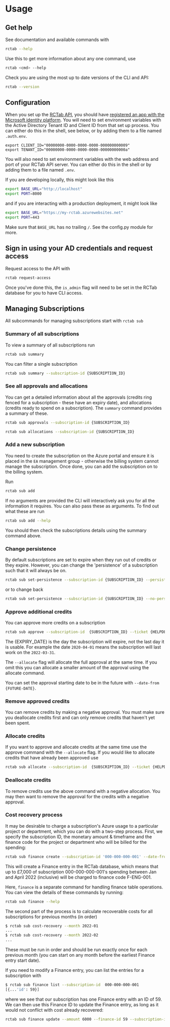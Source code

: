 # Usage

## Get help

See documentation and available commands with

```bash
rctab --help
```

Use this to get more information about any one command, use

```bash
rctab <cmd> --help
```

Check you are using the most up to date versions of the CLI and API:

```bash
rctab --version
```

## Configuration

When you set up the [RCTab API](https://github.com/alan-turing-institute/rctab-api), you should have [registered an app with the Microsoft identity platform](https://learn.microsoft.com/en-us/azure/active-directory/develop/quickstart-register-app).
You will need to set environment variables with the Active Directory Tenant ID and Client ID from that set up process.
You can either do this in the shell, see below, or by adding them to a file named `.auth.env`.

```shell
export CLIENT_ID="00000000-0000-0000-0000-000000000009"
export TENANT_ID="00000000-0000-0000-0000-00000000000a"
```

You will also need to set environment variables with the web address and port of your RCTab API server.
You can either do this in the shell or by adding them to a file named `.env`.

If you are developing locally, this might look like this

```bash
export BASE_URL="http://localhost"
export PORT=8000
```

and if you are interacting with a production deployment, it might look like

```bash
export BASE_URL="https://my-rctab.azurewebsites.net"
export PORT=443
```

Make sure that `BASE_URL` has no trailing `/`.
See the config.py module for more.

## Sign in using your AD credentials and request access

Request access to the API with

```bash
rctab request-access
```

Once you've done this, the `is_admin` flag will need to be set in the RCTab database for you to have CLI access.

## Managing Subscriptions

All subcommands for managing subscriptions start with `rctab sub`

### Summary of all subscriptions

To view a summary of all subscriptions run

```bash
rctab sub summary
```

You can filter a single subscription

```bash
rctab sub summary --subscription-id {SUBSCRIPTION_ID}
```

### See all approvals and allocations

You can get a detailed information about all the approvals (credits ring fenced for a subscription - these have an expiry date), and allocations (credits ready to spend on a subscription).
The `summary` command provides a summary of these.

```bash
rctab sub approvals --subscription-id {SUBSCRIPTION_ID}
```

```bash
rctab sub allocations --subscription-id {SUBSCRIPTION_ID}
```

### Add a new subscription

You need to create the subscription on the Azure portal and ensure it is placed in the `EA` management group - otherwise the billing system cannot manage the subscription. Once done, you can add the subscription on to the billing system.

Run

```bash
rctab sub add
```

If no arguments are provided the CLI will interactively ask you for all the information it requires.
You can also pass these as arguments.
To find out what these are run

```bash
rctab sub add --help
```

You should then check the subscriptions details using the summary command above.

### Change persistence

By default subscriptions are set to expire when they run out of credits or they expire.
However, you can change the 'persistence' of a subscription such that it will always be on.

```bash
rctab sub set-persistence --subscription-id {SUBSCRIPTION_ID} --persistent
```

or to change back

```bash
rctab sub set-persistence --subscription-id {SUBSCRIPTION_ID} --no-persistent
```

### Approve additional credits

You can approve more credits on a subscription

```bash
rctab sub approve --subscription-id  {SUBSCRIPTION_ID} --ticket {HELPDESK_TICKET} --amount {GBP} --date-to {EXPIRY_DATE} --allocate
```

The {EXPIRY_DATE} is the day the subscription will expire, not the last day it is usable.
For example the date `2020-04-01` means the subscription will last work on the `2022-03-31`.

The `--allocate` flag will allocate the full approval at the same time.
If you omit this you can allocate a smaller amount of the approval using the allocate command.

You can set the approval starting date to be in the future with `--date-from {FUTURE-DATE}`.

### Remove approved credits

You can remove credits by making a negative approval.
You must make sure you deallocate credits first and can only remove credits that haven't yet been spent.

### Allocate credits

If you want to approve and allocate credits at the same time use the approve command with the  `--allocate` flag.
If you would like to allocate credits that have already been approved use

```bash
rctab sub allocate --subscription-id  {SUBSCRIPTION_ID} --ticket {HELPDESK_TICKET} --amount {GBP}
```

### Deallocate credits

To remove credits use the above command with a negative allocation.
You may then want to remove the approval for the credits with a negative approval.

### Cost recovery process

It may be desirable to charge a subscription's Azure usage to a particular project or department, which you can do with a two-step process.
First, we specify the subscription ID, the monetary amount & timeframe and the finance code for the project or department who will be billed for the spending:

```bash
rctab sub finance create --subscription-id '000-000-000-001' --date-from '2022-01' --date-to '2022-04' --amount 7000 --finance-code 'F-ENG-001'
```

This will create a Finance entry in the RCTab database, which means that up to £7,000 of subscription 000-000-000-001's spending between Jan and April 2022 (inclusive) will be charged to finance code F-ENG-001.

Here, `finance` is a separate command for handling finance table operations. You can view the details of these commands by running:

```bash
rctab sub finance --help
```

The second part of the process is to calculate recoverable costs for all subscriptions for previous months (in order)

```bash
$ rctab sub cost-recovery --month 2022-01
...
$ rctab sub cost-recovery --month 2022-02
...
```

These must be run in order and should be run exactly once for each previous month (you can start on any month before the earliest Finance entry start date).

If you need to modify a Finance entry, you can list the entries for a subscription with

```bash
$ rctab sub finance list --subscription-id  000-000-000-001
[{...'id': 59}]
```

where we see that our subscription has one Finance entry with an ID of 59.
We can then use this Finance ID to update the Finance entry, as long as it would not conflict with cost already recovered:

```bash
rctab sub finance update --amount 6000 --finance-id 59 --subscription-id '000-000-000-001'
```
